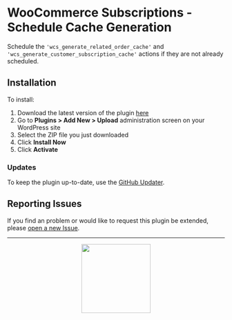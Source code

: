 # WooCommerce Subscriptions - Schedule Cache Generation

Schedule the `'wcs_generate_related_order_cache'` and `'wcs_generate_customer_subscription_cache'` actions if they are not already scheduled.

## Installation

To install:

1. Download the latest version of the plugin [here](https://github.com/Prospress/woocommerce-subscriptions-schedule-cache-generation/archive/master.zip)
1. Go to **Plugins > Add New > Upload** administration screen on your WordPress site
1. Select the ZIP file you just downloaded
1. Click **Install Now**
1. Click **Activate**

### Updates

To keep the plugin up-to-date, use the [GitHub Updater](https://github.com/afragen/github-updater).

## Reporting Issues

If you find an problem or would like to request this plugin be extended, please [open a new Issue](https://github.com/Prospress/woocommerce-subscriptions-schedule-cache-generation/issues/new).

---

<p align="center">
	<a href="https://prospress.com/">
		<img src="https://cloud.githubusercontent.com/assets/235523/11986380/bb6a0958-a983-11e5-8e9b-b9781d37c64a.png" width="160">
	</a>
</p>